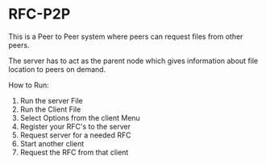 # RFC-P2P
This is a Peer to Peer system where peers can request files from other peers.

The server has to act as the parent node which gives information about file location to peers on demand. 

How to Run: 
1) Run the server File
2) Run the Client File
3) Select Options from the client Menu
4) Register your RFC's to the server
5) Request server for a needed RFC
6) Start another client
7) Request the RFC from that client
